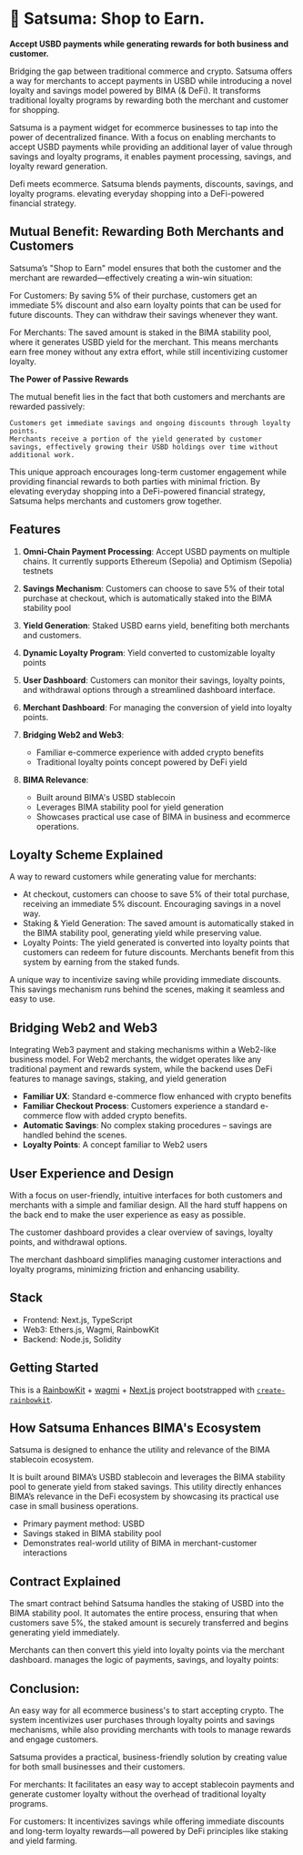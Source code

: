 # 🍊 Satsuma: Shop to Earn.

**Accept USBD payments while generating rewards for both business and customer.**

Bridging the gap between traditional commerce and crypto. Satsuma offers a way for merchants to accept payments in USBD while introducing a novel loyalty and savings model powered by BIMA (& DeFi). It transforms traditional loyalty programs by rewarding both the merchant and customer for shopping. 

Satsuma is a payment widget for ecommerce businesses to tap into the power of decentralized finance. 
With a focus on enabling merchants to accept USBD payments while providing an additional layer of value through savings and loyalty programs, it enables payment processing, savings, and loyalty reward generation.

Defi meets ecommerce. Satsuma blends payments, discounts, savings, and loyalty programs. elevating everyday shopping into a DeFi-powered financial strategy.

## Mutual Benefit: Rewarding Both Merchants and Customers

Satsuma’s "Shop to Earn" model ensures that both the customer and the merchant are rewarded—effectively creating a win-win situation:

For Customers: By saving 5% of their purchase, customers get an immediate 5% discount and also earn loyalty points that can be used for future discounts. They can withdraw their savings whenever they want. 

For Merchants: The saved amount is staked in the BIMA stability pool, where it generates USBD yield for the merchant. This means merchants earn free money without any extra effort, while still incentivizing customer loyalty.

**The Power of Passive Rewards**

The mutual benefit lies in the fact that both customers and merchants are rewarded passively:

    Customers get immediate savings and ongoing discounts through loyalty points.
    Merchants receive a portion of the yield generated by customer savings, effectively growing their USBD holdings over time without additional work.

This unique approach encourages long-term customer engagement while providing financial rewards to both parties with minimal friction. By elevating everyday shopping into a DeFi-powered financial strategy, Satsuma helps merchants and customers grow together.

## Features

1. **Omni-Chain Payment Processing**: 
 Accept USBD payments on multiple chains. It currently supports Ethereum (Sepolia) and Optimism (Sepolia) testnets

2. **Savings Mechanism**:
   Customers can choose to save 5% of their total purchase at checkout, which is automatically staked into the BIMA stability pool

3. **Yield Generation**: Staked USBD earns yield, benefiting both merchants and customers.

4. **Dynamic Loyalty Program**: Yield converted to customizable loyalty points

5. **User Dashboard**: Customers can monitor their savings, loyalty points, and withdrawal options through a streamlined dashboard interface.

6. **Merchant Dashboard**: For managing the conversion of yield into loyalty points.

7. **Bridging Web2 and Web3**:
   - Familiar e-commerce experience with added crypto benefits
   - Traditional loyalty points concept powered by DeFi yield

8. **BIMA Relevance**:
   - Built around BIMA's USBD stablecoin
   - Leverages BIMA stability pool for yield generation
   - Showcases practical use case of BIMA in business and ecommerce operations.


## Loyalty Scheme Explained

A way to reward customers while generating value for merchants:

-  At checkout, customers can choose to save 5% of their total purchase, receiving an immediate 5% discount. Encouraging savings in a novel way.
- Staking & Yield Generation: The saved amount is automatically staked in the BIMA stability pool, generating yield while preserving value.
- Loyalty Points: The yield generated is converted into loyalty points that customers can redeem for future discounts. Merchants benefit from this system by earning from the staked funds.

A unique way to incentivize saving while providing immediate discounts. This savings mechanism runs behind the scenes, making it seamless and easy to use.

## Bridging Web2 and Web3

Integrating Web3 payment and staking mechanisms within a Web2-like business model. For Web2 merchants, the widget operates like any traditional payment and rewards system, while the backend uses DeFi features to manage savings, staking, and yield generation

- **Familiar UX**: Standard e-commerce flow enhanced with crypto benefits
- **Familiar Checkout Process**: Customers experience a standard e-commerce flow with added crypto benefits.
- **Automatic Savings**: No complex staking procedures – savings are handled behind the scenes.
- **Loyalty Points**: A concept familiar to Web2 users

## User Experience and Design
With a focus on user-friendly, intuitive interfaces for both customers and merchants with a simple and familiar design. All the hard stuff happens on the back end to make the user experience as easy as possible. 

 The customer dashboard provides a clear overview of savings, loyalty points, and withdrawal options.
 
The merchant dashboard simplifies managing customer interactions and loyalty programs, minimizing friction and enhancing usability.

## Stack

- Frontend: Next.js, TypeScript
- Web3: Ethers.js, Wagmi, RainbowKit
- Backend: Node.js, Solidity

## Getting Started

This is a [RainbowKit](https://rainbowkit.com) + [wagmi](https://wagmi.sh) + [Next.js](https://nextjs.org/) project bootstrapped with [`create-rainbowkit`](/packages/create-rainbowkit).


## How Satsuma Enhances BIMA's Ecosystem

Satsuma is designed to enhance the utility and relevance of the BIMA stablecoin ecosystem.

It is built around BIMA’s USBD stablecoin and leverages the BIMA stability pool to generate yield from staked savings. This utility directly enhances BIMA’s relevance in the DeFi ecosystem by showcasing its practical use case in small business operations.

- Primary payment method: USBD
- Savings staked in BIMA stability pool
- Demonstrates real-world utility of BIMA in merchant-customer interactions

## Contract Explained

The smart contract behind Satsuma handles the staking of USBD into the BIMA stability pool. It automates the entire process, ensuring that when customers save 5%, the staked amount is securely transferred and begins generating yield immediately.

Merchants can then convert this yield into loyalty points via the merchant dashboard.
manages the logic of payments, savings, and loyalty points:

## Conclusion:
An easy way for all ecommerce business's to start accepting crypto. The system incentivizes user purchases through loyalty points and savings mechanisms, while also providing merchants with tools to manage rewards and engage customers.

Satsuma provides a practical, business-friendly solution by creating value for both small businesses and their customers.

For merchants: It facilitates an easy way to accept stablecoin payments and generate customer loyalty without the overhead of traditional loyalty programs.
    
For customers: It incentivizes savings while offering immediate discounts and long-term loyalty rewards—all powered by DeFi principles like staking and yield farming.